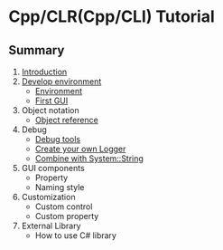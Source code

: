 # Cpp/CLR(Cpp/CLI) Tutorial
## Summary
1. [Introduction](https://zh.wikipedia.org/wiki/C%2B%2B/CLI)
2. [Develop environment](/doc/Ch2/2-0.md)
    * [Environment](/doc/Ch2/2-1.md)
    * [First GUI](/doc/Ch2/2-2.md)
3. Object notation
    * [Object reference](/doc/Ch3/3-1.md)
4. Debug
    * [Debug tools](/doc/Ch4/4-1.md)
    * [Create your own Logger](/doc/Ch4/4-2.md)
    * [Combine with System::String](/doc/Ch4/4-3.md)
6. GUI components
    * Property 
    * Naming style
7. Customization
    * Custom control
    * Custom property
8. External Library
    * How to use C# library
